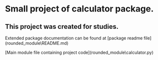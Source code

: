 # Small project of calculator package.

## This project was created for studies. 
 
<p>Extended package documentation can be found at [package readme file](rounded_module\README.md)</p>
<p>[Main module file containing project code](rounded_module\calculator.py)</p>

